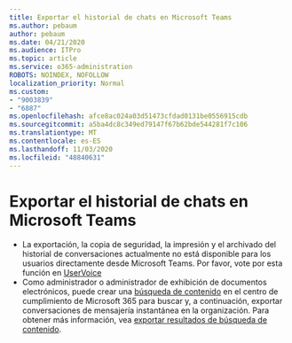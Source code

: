 ```yaml
---
title: Exportar el historial de chats en Microsoft Teams
ms.author: pebaum
author: pebaum
ms.date: 04/21/2020
ms.audience: ITPro
ms.topic: article
ms.service: o365-administration
ROBOTS: NOINDEX, NOFOLLOW
localization_priority: Normal
ms.custom:
- "9003839"
- "6887"
ms.openlocfilehash: afce8ac024a03d51473cfdad0131be0556915cdb
ms.sourcegitcommit: a5ba4dc8c349ed79147f67b62bde544281f7c106
ms.translationtype: MT
ms.contentlocale: es-ES
ms.lasthandoff: 11/03/2020
ms.locfileid: "48840631"
---
```

# <a name="export-chat-history-in-teams"></a>Exportar el historial de chats en Microsoft Teams

- La exportación, la copia de seguridad, la impresión y el archivado del historial de conversaciones actualmente no está disponible para los usuarios directamente desde Microsoft Teams. Por favor, vote por esta función en [UserVoice](https://microsoftteams.uservoice.com/forums/555103-public/suggestions/16982542-backup-export-printing-archive-options?page=2&per_page=20)
- Como administrador o administrador de exhibición de documentos electrónicos, puede crear una [búsqueda de contenido](https://docs.microsoft.com/microsoft-365/compliance/content-search?view=o365-worldwide)  en el centro de cumplimiento de Microsoft 365 para buscar y, a continuación, exportar conversaciones de mensajería instantánea en la organización. Para obtener más información, vea [exportar resultados de búsqueda de contenido](https://docs.microsoft.com/microsoft-365/compliance/export-search-results?view=o365-worldwide).
